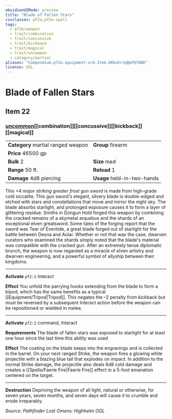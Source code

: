 ```yaml
---
obsidianUIMode: preview
title: "Blade of Fallen Stars"
cssclasses: pf2e,pf2e-spell
tags:
  - pf2e/weapon
  - trait/combination
  - trait/concussive
  - trait/kickback
  - trait/magical
  - trait/uncommon
  - category/martial
aliases: "Compendium.pf2e.equipment-srd.Item.6RkxhrJqBpFQlRBD"
license: OGL
---
```

# Blade of Fallen Stars
## Item 22
### [uncommon](uncommon "Uncommon Rarity Trait")[[combination]][[concussive]][[kickback]][[magical]]

|  |  |
| -- | -- |
| **Category** martial ranged weapon | **Group** firearm |
| **Price** 46500 gp |  |
| **Bulk** 2 | **Size** med |
|**Range** 50 ft.| **Reload** 1|
| **Damage** 4d8 piercing  | **Usage** held-in-two-hands |



This _+4 major striking greater frost gun sword_ is made from high-grade cold siccatite. This gun sword's elegant, silvery blade is double-edged and etched with stars and constellations that move and mirror the night sky. The blade absorbs starlight, and prolonged exposure causes it to form a layer of glittering residue. Smiths in Dongun Hold forged this weapon by combining the cracked remains of a skymetal arquebus and the shards of an exceptional elven greatsword. Some tales of the forging report that the sword was Tear of Eventide, a great blade forged out of starlight for the battle between Desna and Aolar. Whether or not that was the case, dwarven curators who examined the shards simply noted that the blade's material was compatible with the cracked gun. After an extremely tense diplomatic brunch, the weapon is now regarded as a miracle of elven artistry and dwarven engineering, and a powerful symbol of allyship between their kingdoms.

* * *

**Activate** `pf2:1` Interact

**Effect** You unfold the parrying hooks extending from the blade to form a bipod, which has the same benefits as a typical [[Equipment/Tripod|Tripod]]. This negates the –2 penalty from kickback but must be reversed by a subsequent Interact action before the weapon can be repositioned or wielded in melee.

* * *

**Activate** `pf2:2` command, Interact

**Requirements** The blade of fallen stars was exposed to starlight for at least one hour since the last time this ability was used

**Effect** The coating on the blade seeps into the engravings and is collected in the barrel. On your next ranged Strike, the weapon fires a glowing white projectile with a blazing blue tail that explodes on impact. In addition to the normal Strike damage, the projectile also deals 6d8 cold damage and creates a [[Spells/Faerie Fire|Faerie Fire]] effect in a 5-foot emanation centered on the target.

* * *

**Destruction** Depriving the weapon of all light, natural or otherwise, for seven years, seven months, and seven days will cause it to crumble and erode irreparably.

*Source: Pathfinder Lost Omens: Highhelm*
*OGL*